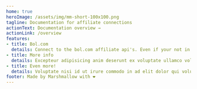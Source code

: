 ```yaml
---
home: true
heroImage: /assets/img/mm-short-100x100.png
tagline: Documentation for affiliate connections
actionText: Documentation overview →
actionLink: /overview
features:
- title: Bol.com
  details: Connect to the bol.com affiliate api's. Even if your not in the Netherlands 😃
- title: More info
  details: Excepteur adipisicing anim deserunt ex voluptate ullamco voluptate commodo amet deserunt tempor nisi tempor veniam dolore tempor duis minim in eu ut commodo laborum elit anim minim. 🚀
- title: Even more!
  details: Voluptate nisi id ut irure commodo in ad elit dolor qui voluptate nostrud sed ut minim labore labore esse sed irure ut. 🤙
footer: Made by Marshmallow with ❤️
---
```

